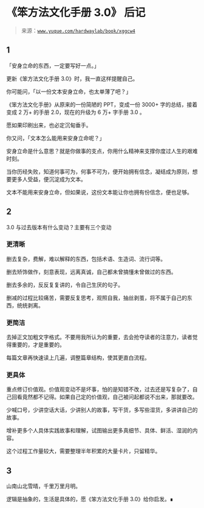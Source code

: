 # 《笨方法文化手册 3.0》 后记

> 来源：[`www.yuque.com/hardwaylab/book/xggcw4`](https://www.yuque.com/hardwaylab/book/xggcw4)



## 1

 

「安身立命的东西，一定要写好一点。」 

更新《笨方法文化手册 3.0》时，我一直这样提醒自己。 

你可能问，「以一份文本安身立命，也太单薄了吧？」 <ne-quote id="u139f6360" data-lake-id="u139f6360">

《笨方法文化手册》从原来的一份简陋的 PPT，变成一份 3000+ 字的总结，接着变成 2 万+ 的手册 2.0，现在的升级为 6 万+ 字手册 3.0 。 

愿如果印刷出来，也必定沉甸垂手。</ne-quote> 

你又问，「文本怎么能用来安身立命呢？」 <ne-quote id="u665ea21a" data-lake-id="u665ea21a">

安身立命是什么意思？就是你做事的支点，你用什么精神来支撑你度过人生的艰难时刻。 

当你历经失败，知道何事可为，何事不可为，便开始拥有信念，凝结成为原则，想要更多人受益，便沉淀成为文本。 

文本不能用来安身立命，但如果说，这份文本能让你也拥有份信念，便也足够。</ne-quote> 

## 2

 

3.0 与过去版本有什么变动？主要有三个变动 

### 更清晰

 

删去复杂，费解，难以解释的东西，包括术语、生造词、流行词等。 

删去矫饰做作，刻意表现，远离真诚，自己都未曾搞懂未曾做过的东西。 

删去多余的，反反复复讲的，令自己生厌的句子。 

删减的过程比较痛苦，需要反复思考，观照自我，抽丝剥茧，将不属于自己的东西，统统剥离。 

### 更简洁

 

去掉正文加粗文字格式。不要用我所认为的重要，去会抢夺读者的注意力，读者觉得重要的，才是重要的。 

每篇文章再快速读上几遍，调整篇章结构，使其更直白流程。 

### 更具体

 

重点修订价值观。价值观变动不是坏事，怕的是知错不改，过去还是写复杂了，自己回看竟然都不记得。如果自己定的价值观，自己被问起都说不出来，那就要改。 

少喊口号，少讲空话大话，少讲别人的故事，写干货，多写些湿货，多讲讲自己的故事。 

增补更多个人具体实践故事和理解，试图输出更多真细节、具体、鲜活、湿润的内容。 

这个过程工作量较大，需要整理半年积累的大量卡片，只留精华。 

## 3

 

山南山北雪晴，千里万里月明。 

逻辑是抽象的，生活是具体的，愿《笨方法文化手册 3.0》给你启发。∎